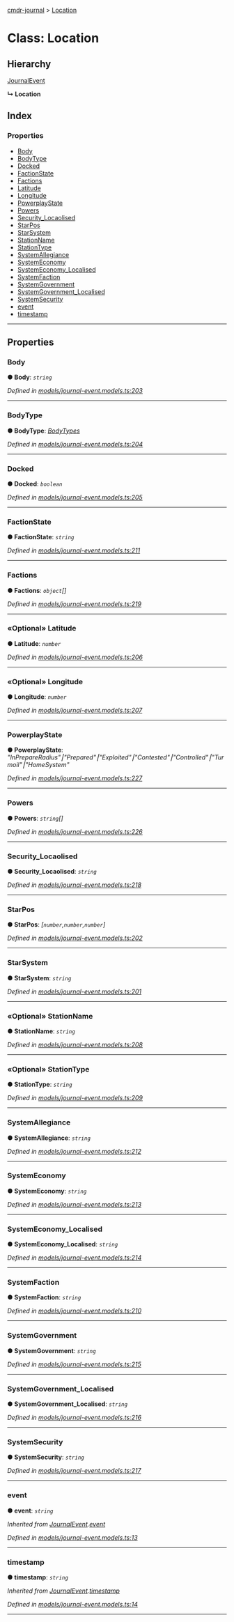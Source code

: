 [cmdr-journal](../README.md) > [Location](../classes/location.md)



# Class: Location

## Hierarchy


 [JournalEvent](journalevent.md)

**↳ Location**







## Index

### Properties

* [Body](location.md#body)
* [BodyType](location.md#bodytype)
* [Docked](location.md#docked)
* [FactionState](location.md#factionstate)
* [Factions](location.md#factions)
* [Latitude](location.md#latitude)
* [Longitude](location.md#longitude)
* [PowerplayState](location.md#powerplaystate)
* [Powers](location.md#powers)
* [Security_Locaolised](location.md#security_locaolised)
* [StarPos](location.md#starpos)
* [StarSystem](location.md#starsystem)
* [StationName](location.md#stationname)
* [StationType](location.md#stationtype)
* [SystemAllegiance](location.md#systemallegiance)
* [SystemEconomy](location.md#systemeconomy)
* [SystemEconomy_Localised](location.md#systemeconomy_localised)
* [SystemFaction](location.md#systemfaction)
* [SystemGovernment](location.md#systemgovernment)
* [SystemGovernment_Localised](location.md#systemgovernment_localised)
* [SystemSecurity](location.md#systemsecurity)
* [event](location.md#event)
* [timestamp](location.md#timestamp)



---
## Properties
<a id="body"></a>

###  Body

**●  Body**:  *`string`* 

*Defined in [models/journal-event.models.ts:203](https://github.com/chrisbruford/cmdr-journal/blob/1e4d048/src/models/journal-event.models.ts#L203)*





___

<a id="bodytype"></a>

###  BodyType

**●  BodyType**:  *[BodyTypes](../enums/bodytypes.md)* 

*Defined in [models/journal-event.models.ts:204](https://github.com/chrisbruford/cmdr-journal/blob/1e4d048/src/models/journal-event.models.ts#L204)*





___

<a id="docked"></a>

###  Docked

**●  Docked**:  *`boolean`* 

*Defined in [models/journal-event.models.ts:205](https://github.com/chrisbruford/cmdr-journal/blob/1e4d048/src/models/journal-event.models.ts#L205)*





___

<a id="factionstate"></a>

###  FactionState

**●  FactionState**:  *`string`* 

*Defined in [models/journal-event.models.ts:211](https://github.com/chrisbruford/cmdr-journal/blob/1e4d048/src/models/journal-event.models.ts#L211)*





___

<a id="factions"></a>

###  Factions

**●  Factions**:  *`object`[]* 

*Defined in [models/journal-event.models.ts:219](https://github.com/chrisbruford/cmdr-journal/blob/1e4d048/src/models/journal-event.models.ts#L219)*





___

<a id="latitude"></a>

### «Optional» Latitude

**●  Latitude**:  *`number`* 

*Defined in [models/journal-event.models.ts:206](https://github.com/chrisbruford/cmdr-journal/blob/1e4d048/src/models/journal-event.models.ts#L206)*





___

<a id="longitude"></a>

### «Optional» Longitude

**●  Longitude**:  *`number`* 

*Defined in [models/journal-event.models.ts:207](https://github.com/chrisbruford/cmdr-journal/blob/1e4d048/src/models/journal-event.models.ts#L207)*





___

<a id="powerplaystate"></a>

###  PowerplayState

**●  PowerplayState**:  *"InPrepareRadius"⎮"Prepared"⎮"Exploited"⎮"Contested"⎮"Controlled"⎮"Turmoil"⎮"HomeSystem"* 

*Defined in [models/journal-event.models.ts:227](https://github.com/chrisbruford/cmdr-journal/blob/1e4d048/src/models/journal-event.models.ts#L227)*





___

<a id="powers"></a>

###  Powers

**●  Powers**:  *`string`[]* 

*Defined in [models/journal-event.models.ts:226](https://github.com/chrisbruford/cmdr-journal/blob/1e4d048/src/models/journal-event.models.ts#L226)*





___

<a id="security_locaolised"></a>

###  Security_Locaolised

**●  Security_Locaolised**:  *`string`* 

*Defined in [models/journal-event.models.ts:218](https://github.com/chrisbruford/cmdr-journal/blob/1e4d048/src/models/journal-event.models.ts#L218)*





___

<a id="starpos"></a>

###  StarPos

**●  StarPos**:  *[`number`,`number`,`number`]* 

*Defined in [models/journal-event.models.ts:202](https://github.com/chrisbruford/cmdr-journal/blob/1e4d048/src/models/journal-event.models.ts#L202)*





___

<a id="starsystem"></a>

###  StarSystem

**●  StarSystem**:  *`string`* 

*Defined in [models/journal-event.models.ts:201](https://github.com/chrisbruford/cmdr-journal/blob/1e4d048/src/models/journal-event.models.ts#L201)*





___

<a id="stationname"></a>

### «Optional» StationName

**●  StationName**:  *`string`* 

*Defined in [models/journal-event.models.ts:208](https://github.com/chrisbruford/cmdr-journal/blob/1e4d048/src/models/journal-event.models.ts#L208)*





___

<a id="stationtype"></a>

### «Optional» StationType

**●  StationType**:  *`string`* 

*Defined in [models/journal-event.models.ts:209](https://github.com/chrisbruford/cmdr-journal/blob/1e4d048/src/models/journal-event.models.ts#L209)*





___

<a id="systemallegiance"></a>

###  SystemAllegiance

**●  SystemAllegiance**:  *`string`* 

*Defined in [models/journal-event.models.ts:212](https://github.com/chrisbruford/cmdr-journal/blob/1e4d048/src/models/journal-event.models.ts#L212)*





___

<a id="systemeconomy"></a>

###  SystemEconomy

**●  SystemEconomy**:  *`string`* 

*Defined in [models/journal-event.models.ts:213](https://github.com/chrisbruford/cmdr-journal/blob/1e4d048/src/models/journal-event.models.ts#L213)*





___

<a id="systemeconomy_localised"></a>

###  SystemEconomy_Localised

**●  SystemEconomy_Localised**:  *`string`* 

*Defined in [models/journal-event.models.ts:214](https://github.com/chrisbruford/cmdr-journal/blob/1e4d048/src/models/journal-event.models.ts#L214)*





___

<a id="systemfaction"></a>

###  SystemFaction

**●  SystemFaction**:  *`string`* 

*Defined in [models/journal-event.models.ts:210](https://github.com/chrisbruford/cmdr-journal/blob/1e4d048/src/models/journal-event.models.ts#L210)*





___

<a id="systemgovernment"></a>

###  SystemGovernment

**●  SystemGovernment**:  *`string`* 

*Defined in [models/journal-event.models.ts:215](https://github.com/chrisbruford/cmdr-journal/blob/1e4d048/src/models/journal-event.models.ts#L215)*





___

<a id="systemgovernment_localised"></a>

###  SystemGovernment_Localised

**●  SystemGovernment_Localised**:  *`string`* 

*Defined in [models/journal-event.models.ts:216](https://github.com/chrisbruford/cmdr-journal/blob/1e4d048/src/models/journal-event.models.ts#L216)*





___

<a id="systemsecurity"></a>

###  SystemSecurity

**●  SystemSecurity**:  *`string`* 

*Defined in [models/journal-event.models.ts:217](https://github.com/chrisbruford/cmdr-journal/blob/1e4d048/src/models/journal-event.models.ts#L217)*





___

<a id="event"></a>

###  event

**●  event**:  *`string`* 

*Inherited from [JournalEvent](journalevent.md).[event](journalevent.md#event)*

*Defined in [models/journal-event.models.ts:13](https://github.com/chrisbruford/cmdr-journal/blob/1e4d048/src/models/journal-event.models.ts#L13)*





___

<a id="timestamp"></a>

###  timestamp

**●  timestamp**:  *`string`* 

*Inherited from [JournalEvent](journalevent.md).[timestamp](journalevent.md#timestamp)*

*Defined in [models/journal-event.models.ts:14](https://github.com/chrisbruford/cmdr-journal/blob/1e4d048/src/models/journal-event.models.ts#L14)*





___


